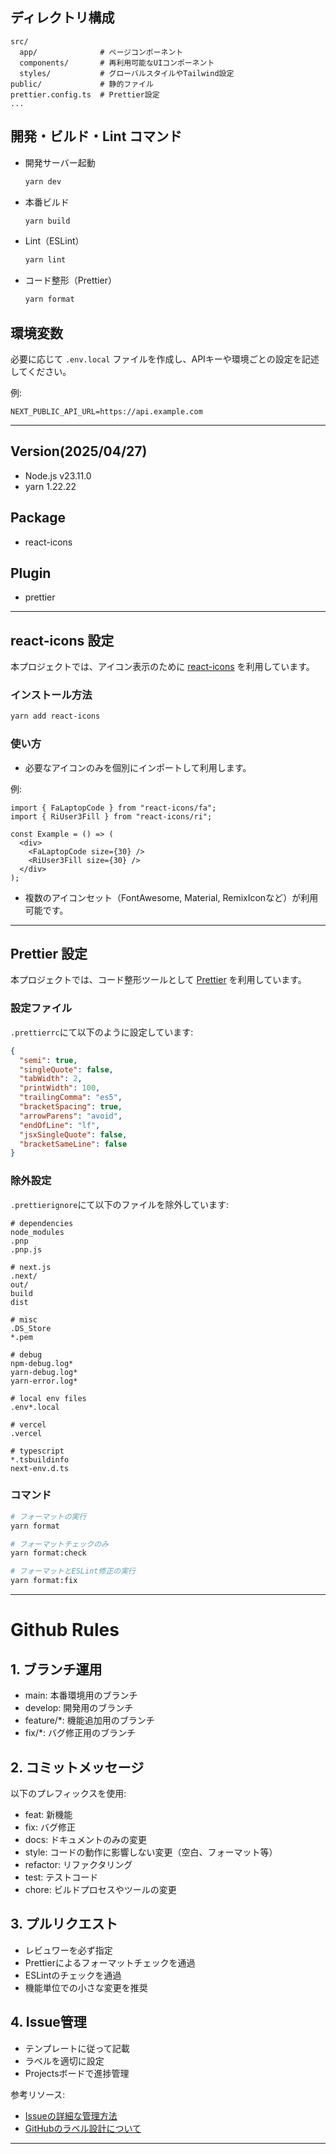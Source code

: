 ## ディレクトリ構成

```
src/
  app/              # ページコンポーネント
  components/       # 再利用可能なUIコンポーネント
  styles/           # グローバルスタイルやTailwind設定
public/             # 静的ファイル
prettier.config.ts  # Prettier設定
...
```

## 開発・ビルド・Lint コマンド

- 開発サーバー起動  
  ```bash
  yarn dev
  ```

- 本番ビルド  
  ```bash
  yarn build
  ```

- Lint（ESLint）  
  ```bash
  yarn lint
  ```

- コード整形（Prettier）  
  ```bash
  yarn format
  ```

## 環境変数

必要に応じて `.env.local` ファイルを作成し、APIキーや環境ごとの設定を記述してください。

例:
```
NEXT_PUBLIC_API_URL=https://api.example.com
```

---

## Version(2025/04/27)
- Node.js v23.11.0
- yarn 1.22.22

## Package
- react-icons

## Plugin
- prettier

---

## react-icons 設定

本プロジェクトでは、アイコン表示のために [react-icons](https://react-icons.github.io/react-icons/) を利用しています。

### インストール方法

```bash
yarn add react-icons
```

### 使い方

- 必要なアイコンのみを個別にインポートして利用します。

例:
```tsx
import { FaLaptopCode } from "react-icons/fa";
import { RiUser3Fill } from "react-icons/ri";

const Example = () => (
  <div>
    <FaLaptopCode size={30} />
    <RiUser3Fill size={30} />
  </div>
);
```

- 複数のアイコンセット（FontAwesome, Material, RemixIconなど）が利用可能です。

---

## Prettier 設定

本プロジェクトでは、コード整形ツールとして [Prettier](https://prettier.io/) を利用しています。

### 設定ファイル

`.prettierrc`にて以下のように設定しています:

```json
{
  "semi": true,
  "singleQuote": false,
  "tabWidth": 2,
  "printWidth": 100,
  "trailingComma": "es5",
  "bracketSpacing": true,
  "arrowParens": "avoid",
  "endOfLine": "lf",
  "jsxSingleQuote": false,
  "bracketSameLine": false
}
```

### 除外設定

`.prettierignore`にて以下のファイルを除外しています:

```plaintext
# dependencies
node_modules
.pnp
.pnp.js

# next.js
.next/
out/
build
dist

# misc
.DS_Store
*.pem

# debug
npm-debug.log*
yarn-debug.log*
yarn-error.log*

# local env files
.env*.local

# vercel
.vercel

# typescript
*.tsbuildinfo
next-env.d.ts
```

### コマンド

```bash
# フォーマットの実行
yarn format

# フォーマットチェックのみ
yarn format:check

# フォーマットとESLint修正の実行
yarn format:fix
```

---
# Github Rules

## 1. ブランチ運用
- main: 本番環境用のブランチ
- develop: 開発用のブランチ
- feature/*: 機能追加用のブランチ
- fix/*: バグ修正用のブランチ

## 2. コミットメッセージ
以下のプレフィックスを使用:
- feat: 新機能
- fix: バグ修正
- docs: ドキュメントのみの変更
- style: コードの動作に影響しない変更（空白、フォーマット等）
- refactor: リファクタリング
- test: テストコード
- chore: ビルドプロセスやツールの変更

## 3. プルリクエスト
- レビュワーを必ず指定
- Prettierによるフォーマットチェックを通過
- ESLintのチェックを通過
- 機能単位での小さな変更を推奨

## 4. Issue管理
- テンプレートに従って記載
- ラベルを適切に設定
- Projectsボードで進捗管理

参考リソース:
- [Issueの詳細な管理方法](https://qiita.com/takahirocook/items/6ac94e5dc6536bd2272c)
- [GitHubのラベル設計について](https://penguin-coffeebreak.com/archives/444)

---